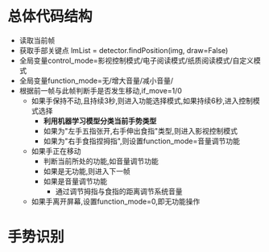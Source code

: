 # 总体代码结构
- 读取当前帧
- 获取手部关键点 lmList = detector.findPosition(img, draw=False)
- 全局变量control_mode=影视控制模式/电子阅读模式/纸质阅读模式/自定义模式
- 全局变量function_mode=无/增大音量/减小音量/
- 根据前一帧与此帧判断手是否发生移动,if_move=1/0
	- 如果手保持不动,且持续3秒,则进入功能选择模式,如果持续6秒,进入控制模式选择
		- **利用机器学习模型分类当前手势类型**
		- 如果为"左手五指张开,右手伸出食指"类型,则进入影视控制模式
		- 如果为"右手食指捏拇指",则设置function_mode=音量调节功能
	- 如果手正在移动
		- 判断当前所处的功能,如音量调节功能
		- 如果是无功能,则进入下一帧
		- 如果是音量调节功能
			- 通过调节拇指与食指的距离调节系统音量
	- 如果手离开屏幕,设置function_mode=0,即无功能操作
# 手势识别

